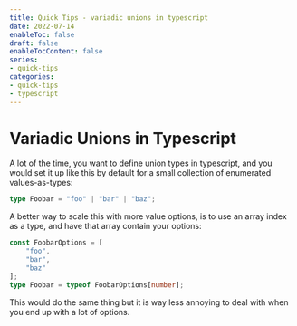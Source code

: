 ```yaml
---
title: Quick Tips - variadic unions in typescript
date: 2022-07-14
enableToc: false
draft: false
enableTocContent: false
series:
- quick-tips
categories:
- quick-tips
- typescript
---
```


# Variadic Unions in Typescript

A lot of the time, you want to define union types in typescript, and you would set it up like this by default for a small collection of enumerated values-as-types:

```typescript
type Foobar = "foo" | "bar" | "baz";
```

A better way to scale this with more value options, is to use an array index as a type, and have that array contain your options:


```typescript
const FoobarOptions = [
	"foo",
	"bar",
	"baz"
];
type Foobar = typeof FoobarOptions[number];
```

This would do the same thing but it is way less annoying to deal with when you end up with a lot of options.
